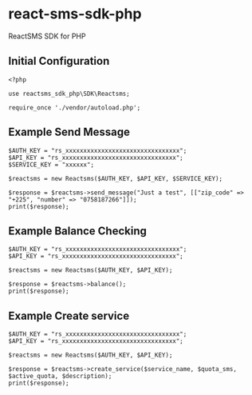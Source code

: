 # react-sms-sdk-php

ReactSMS SDK for PHP 

## Initial Configuration

    <?php 

    use reactsms_sdk_php\SDK\Reactsms;

    require_once './vendor/autoload.php';


## Example Send Message

    $AUTH_KEY = "rs_xxxxxxxxxxxxxxxxxxxxxxxxxxxxxxxx";
    $API_KEY = "rs_xxxxxxxxxxxxxxxxxxxxxxxxxxxxxxxx";
    $SERVICE_KEY = "xxxxxx";

    $reactsms = new Reactsms($AUTH_KEY, $API_KEY, $SERVICE_KEY);

    $response = $reactsms->send_message("Just a test", [["zip_code" => "+225", "number" => "0758187266"]]);
    print($response);


## Example Balance Checking

    $AUTH_KEY = "rs_xxxxxxxxxxxxxxxxxxxxxxxxxxxxxxxx";
    $API_KEY = "rs_xxxxxxxxxxxxxxxxxxxxxxxxxxxxxxxx";

    $reactsms = new Reactsms($AUTH_KEY, $API_KEY);

    $response = $reactsms->balance();
    print($response);


## Example Create service

    $AUTH_KEY = "rs_xxxxxxxxxxxxxxxxxxxxxxxxxxxxxxxx";
    $API_KEY = "rs_xxxxxxxxxxxxxxxxxxxxxxxxxxxxxxxx";

    $reactsms = new Reactsms($AUTH_KEY, $API_KEY);

    $response = $reactsms->create_service($service_name, $quota_sms, $active_quota, $description);
    print($response);



